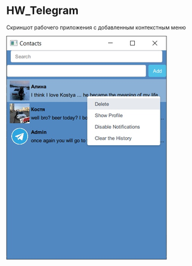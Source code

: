# HW_Telegram

Скриншот рабочего приложения с добавленным контекстным меню

![Alt text](/screen/example2.jpg?raw=true "Рабочее окно с контекстным меню")
